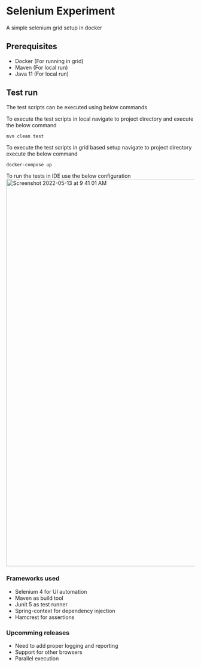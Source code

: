 # Selenium Experiment
A simple selenium grid setup in docker

## Prerequisites
- Docker (For running in grid)
- Maven (For local run)
- Java 11 (For local run)

## Test run
The test scripts can be executed using below commands

To execute the test scripts in local navigate to project directory and execute the below command
```
mvn clean test
```

To execute the test scripts in grid based setup navigate to project directory execute the below command
```
docker-compose up
```

To run the tests in IDE use the below configuration
<img width="1032" alt="Screenshot 2022-05-13 at 9 41 01 AM" src="https://user-images.githubusercontent.com/105441387/168209705-92765da8-7d75-491f-bbaa-6474e0e2b43a.png">


### Frameworks used
- Selenium 4 for UI automation
- Maven as build tool
- Junit 5 as test runner
- Spring-context for dependency injection
- Hamcrest for assertions

### Upcomming releases
- Need to add proper logging and reporting
- Support for other browsers
- Parallel execution
